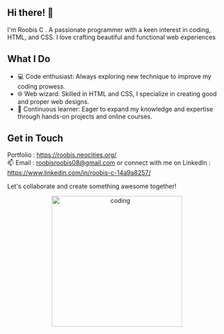 ## Hi there! 👋


I'm   Roobis  C  .
A passionate programmer with a keen interest in coding, HTML, and CSS.
I love crafting beautiful and functional web experiences


## What I Do

- 💻 Code enthusiast: Always exploring new technique to  improve my coding prowess.
- 🌐 Web wizard:  Skilled in HTML and CSS, I specialize in creating  good and proper web designs.
- 🚀 Continuous learner: Eager to expand my knowledge and expertise through hands-on projects and online courses.
  

## Get in Touch

Portfolio : https://roobis.neocities.org/ <br>
📫  Email : roobisroobis08@gmail.com  or connect with me on LinkedIn : https://www.linkedin.com/in/roobis-c-14a9a8257/

Let's collaborate and create something awesome together!
<p align="center"">
  <img src="https://github.com/user-attachments/assets/6e924257-c17f-4a29-9c97-d22220cfa432" alt="coding" height="300px">
</p>
<!---
Roobis-c/Roobis-c is a ✨ special ✨ repository because its `README.md` (this file) appears on your GitHub profile.
You can click the Preview link to take a look at your changes.
--->
